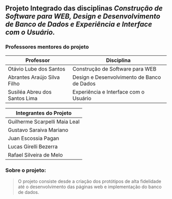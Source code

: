 ## Projeto Integrado das disciplinas ***Construção de Software para WEB, Design e Desenvolvimento de Banco de Dados e Experiência e Interface com o Usuário.***

### Professores mentores do projeto

Professor   | Disciplina
--------- | ------
Otávio Lube dos Santos | Construção de Software para WEB
Abrantes Araújo Silva Filho | Design e Desenvolvimento de Banco de Dados
Susiléa Abreu dos Santos Lima  | Experiência e Interface com o Usuário

Integrantes do Projeto |
-----------------------|
Guilherme Scarpelli Maia Leal |
Gustavo Saraiva Mariano |
Juan Escossia Pagan |
Lucas Girelli Bezerra |
Rafael Silveira de Melo |

### Sobre o projeto:
> O projeto consiste desde a criação dos protótipos de alta fidelidade até o desenvolvimento das páginas web e implementação do banco de dados.
